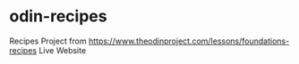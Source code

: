 # odin-recipes
Recipes Project from https://www.theodinproject.com/lessons/foundations-recipes
Live Website 
